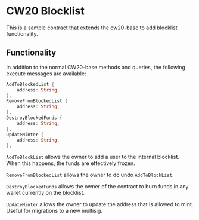 # CW20 Blocklist

This is a sample contract that extends the cw20-base to add blocklist functionality. 

## Functionality

In addition to the normal CW20-base methods and queries, the following execute messages are available: 

```rust
AddToBlockedList {
    address: String,
},
RemoveFromBlockedList {
    address: String,
},
DestroyBlockedFunds {
    address: String,
},
UpdateMinter {
    address: String,
},
```

`AddToBlockList` allows the owner to add a user to the internal blocklist. When this happens, the funds are effectively frozen. 

`RemoveFromBlockedList` allows the owner to do undo `AddToBlockList`.

`DestroyBlockedFunds` allows the owner of the contract to burn funds in any wallet currently on the blocklist.

`UpdateMinter` allows the owner to update the address that is allowed to mint. Useful for migrations to a new multisig. 
